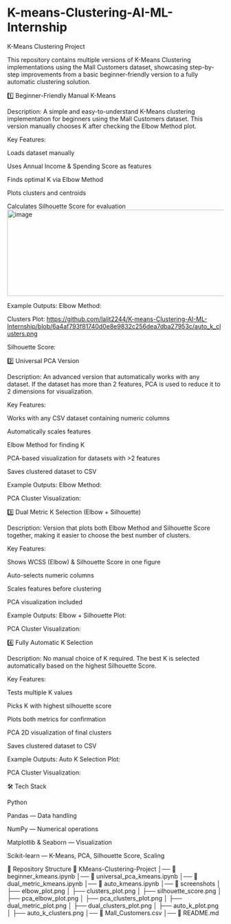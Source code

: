 # K-means-Clustering-AI-ML-Internship

K-Means Clustering Project

This repository contains multiple versions of K-Means Clustering implementations using the Mall Customers dataset, showcasing step-by-step improvements from a basic beginner-friendly version to a fully automatic clustering solution.

1️⃣ Beginner-Friendly Manual K-Means

Description:
A simple and easy-to-understand K-Means clustering implementation for beginners using the Mall Customers dataset. This version manually chooses K after checking the Elbow Method plot.

Key Features:

Loads dataset manually

Uses Annual Income & Spending Score as features

Finds optimal K via Elbow Method

Plots clusters and centroids

Calculates Silhouette Score for evaluation
<img width="800" height="200" alt="image" src="https://github.com/user-attachments/assets/e1f62f8c-934f-416d-a177-ad3382cb210a" />


Example Outputs:
Elbow Method:



Clusters Plot:
https://github.com/lalit2244/K-means-Clustering-AI-ML-Internship/blob/6a4af793f81740d0e8e9832c256dea7dba27953c/auto_k_clusters.png


Silhouette Score:


2️⃣ Universal PCA Version

Description:
An advanced version that automatically works with any dataset. If the dataset has more than 2 features, PCA is used to reduce it to 2 dimensions for visualization.

Key Features:

Works with any CSV dataset containing numeric columns

Automatically scales features

Elbow Method for finding K

PCA-based visualization for datasets with >2 features

Saves clustered dataset to CSV

Example Outputs:
Elbow Method:


PCA Cluster Visualization:


3️⃣ Dual Metric K Selection (Elbow + Silhouette)

Description:
Version that plots both Elbow Method and Silhouette Score together, making it easier to choose the best number of clusters.

Key Features:

Shows WCSS (Elbow) & Silhouette Score in one figure

Auto-selects numeric columns

Scales features before clustering

PCA visualization included

Example Outputs:
Elbow + Silhouette Plot:


PCA Cluster Visualization:


4️⃣ Fully Automatic K Selection

Description:
No manual choice of K required. The best K is selected automatically based on the highest Silhouette Score.

Key Features:

Tests multiple K values

Picks K with highest silhouette score

Plots both metrics for confirmation

PCA 2D visualization of final clusters

Saves clustered dataset to CSV

Example Outputs:
Auto K Selection Plot:


PCA Cluster Visualization:


🛠 Tech Stack

Python

Pandas — Data handling

NumPy — Numerical operations

Matplotlib & Seaborn — Visualization

Scikit-learn — K-Means, PCA, Silhouette Score, Scaling

📂 Repository Structure
📁 KMeans-Clustering-Project
│── 📄 beginner_kmeans.ipynb
│── 📄 universal_pca_kmeans.ipynb
│── 📄 dual_metric_kmeans.ipynb
│── 📄 auto_kmeans.ipynb
│── 📁 screenshots
│    ├── elbow_plot.png
│    ├── clusters_plot.png
│    ├── silhouette_score.png
│    ├── pca_elbow_plot.png
│    ├── pca_clusters_plot.png
│    ├── dual_metric_plot.png
│    ├── dual_clusters_plot.png
│    ├── auto_k_plot.png
│    ├── auto_k_clusters.png
│── 📄 Mall_Customers.csv
│── 📄 README.md
